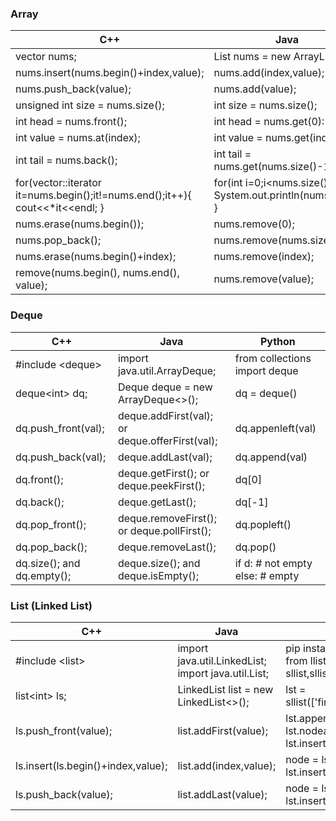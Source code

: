### Array

|      C++                                |                  Java                    |             Python          | 
| ----------------------------------------| ---------------------------------------- |-----------------------------|
| vector<int> nums;                       | List<Integer> nums = new ArrayList<>();  |  nums =[]                   |
| nums.insert(nums.begin()+index,value);  | nums.add(index,value);                   |  nums.insert(index,value)   |
|nums.push_back(value);                   | nums.add(value);                         |  nums.append(value)         | 
|unsigned int size = nums.size();         | int size = nums.size();                  |  size = len(nums)           |  
|int head = nums.front();                 | int head = nums.get(0):                  |  head = nums[0];            |
|int value = nums.at(index);              | int value = nums.get(index);             |  value = nums[index]        |    
|int tail = nums.back();                  | int tail = nums.get(nums.size()-1);      |  tail = nums[len(nums)-1]   |    
|for(vector<int>::iterator it=nums.begin();it!=nums.end();it++){ cout<<*it<<endl; }     |for(int i=0;i<nums.size();i++){ System.out.println(nums.get(i); }  |    for val in nums:  print(val)    |
| nums.erase(nums.begin());               | nums.remove(0);                          | nums.pop(0)                 |
| nums.pop_back();                        | nums.remove(nums.size()-1);              | nums.pop()                  |                                               
| nums.erase(nums.begin()+index);         | nums.remove(index);                      | nums.pop(index)             |
| remove(nums.begin(), nums.end(), value);| nums.remove(value);                      | nums.remove(value)          |                                                                                                


### Deque
|      C++                                |                  Java                    |             Python          | 
| ----------------------------------------| ---------------------------------------- |-----------------------------|
|#include &lt;deque>                      | import java.util.ArrayDeque;             |from collections import deque|
|deque&lt;int> dq;                        | Deque<String> deque = new ArrayDeque<>();| dq = deque()                |                                                  
|dq.push_front(val);                      | deque.addFirst(val); or deque.offerFirst(val); | dq.appenleft(val)     |                                     
|dq.push_back(val);                       | deque.addLast(val);                       | dq.append(val)             |                                                   
|dq.front();                              | deque.getFirst(); or deque.peekFirst();   | dq[0]                      |
|dq.back();                               |deque.getLast();                           | dq[-1]                     |  
|dq.pop_front();                          |deque.removeFirst(); or deque.pollFirst(); | dq.popleft()               | 
|dq.pop_back();                           |deque.removeLast();                        | dq.pop()                   |
|dq.size();  and  dq.empty();             |deque.size(); and deque.isEmpty();         | if d: # not empty else: # empty |
 
  
### List (Linked List)
|      C++                                |                  Java                    |             Python          | 
| ----------------------------------------| ---------------------------------------- |-----------------------------|
|#include &lt;list>                      | import java.util.LinkedList; import java.util.List;|pip install llist import llist from llist import sllist,sllistnode|
|list&lt;int> ls;                        | LinkedList<Integer> list = new LinkedList<>();   | lst = sllist(['first','second','third'])               |
|ls.push_front(value);                   | list.addFirst(value);                            | lst.append('fourth')  node = lst.nodeat(1) lst.insertafter('fifth',node)|
|ls.insert(ls.begin()+index,value);      | list.add(index,value);                           | node = lst.nodeat(index) lst.insertafter('fifth',node)|
|ls.push_back(value);                    |list.addLast(value);                              | node = lst.nodeat(lst.size) lst.insertafter('fifth',node)

  
  
  
  
  
  
  
  
  
  
  
  
  
  
  
  
  
  
  
  
  
  
  
  
  
  
  
  
  
  
  
  
  
  
  
  
  
  
  
  
  
  
  
  
  
  
